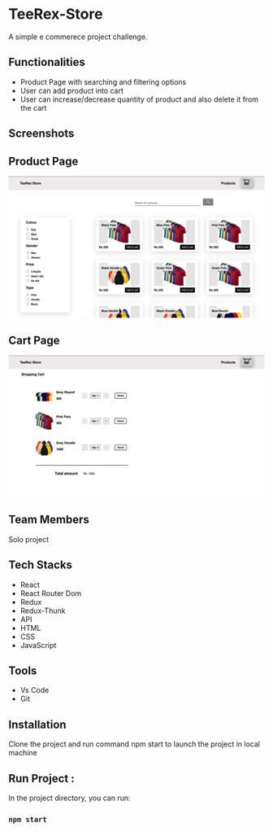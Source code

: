 # TeeRex-Store

A simple e commerece project challenge.

## Functionalities

- Product Page with searching and filtering options
- User can add product into cart
- User can increase/decrease quantity of product and also delete it from the cart

## Screenshots

## Product Page

![Product Page](./screenShots/productPage.png)

<!-- ## Product Page (Responsive) ;

![Screenshot (1779)](./screenShots/productsWithFilter.png) -->

## Cart Page

![Cart Page](./screenShots/cartPage.png)

<!-- ## Cart Page (Responsive)

![Screenshot (1778)](./screenShots/cartPage.png) -->

## Team Members

Solo project

## Tech Stacks

- React
- React Router Dom
- Redux
- Redux-Thunk
- API
- HTML
- CSS
- JavaScript

## Tools

- Vs Code
- Git

## Installation

Clone the project and run command npm start to launch the project in local machine

## Run Project :

In the project directory, you can run:

### `npm start`
